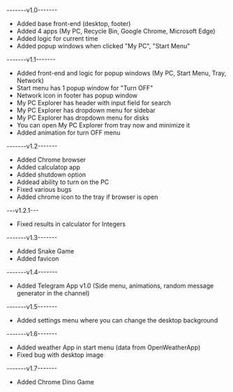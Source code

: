 -------v1.0-------
- Added base front-end (desktop, footer)
- Added 4 apps (My PC, Recycle Bin, Google Chrome, Microsoft Edge)
- Added logic for current time
- Added popup windows when clicked "My PC", "Start Menu"

-------v1.1-------
- Added front-end and logic for popup windows (My PC, Start Menu, Tray, Network)
- Start menu has 1 popup window for "Turn OFF"
- Network icon in footer has popup window
- My PC Explorer has header with input field for search
- My PC Explorer has dropdown menu for sidebar
- My PC Explorer has dropdown menu for disks
- You can open My PC Explorer from tray now and minimize it
- Added animation for turn OFF menu

-------v1.2-------
- Added Chrome browser
- Added calculatop app
- Added shutdown option
- Addead ability to turn on the PC
- Fixed various bugs
- Added chrome icon to the tray if browser is open

---v1.2.1---
- Fixed results in calculator for Integers

-------v1.3-------
- Added Snake Game
- Added favicon

-------v1.4-------
- Added Telegram App v1.0 (Side menu, animations, random message generator in the channel)

-------v1.5-------
- Added settings menu where you can change the desktop background

-------v1.6-------
- Added weather App in start menu (data from OpenWeatherApp)
- Fixed bug with desktop image

-------v1.7-------
- Added Chrome Dino Game